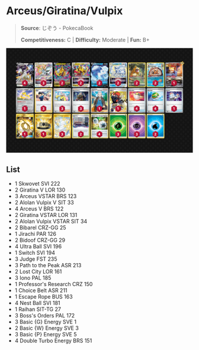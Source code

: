 # Arceus/Giratina/Vulpix

> **Source**: じぞう - PokecaBook
> 
> **Competitiveness:** C | **Difficulty:** Moderate | **Fun:** B+

![decklist](../../!Images/Standard/09BST-PAF/Arceus-Giratina-Vulpix.PNG)

## List
* 1 Skwovet SVI 222
* 2 Giratina V LOR 130
* 3 Arceus VSTAR BRS 123
* 2 Alolan Vulpix V SIT 33
* 4 Arceus V BRS 122
* 2 Giratina VSTAR LOR 131
* 2 Alolan Vulpix VSTAR SIT 34
* 2 Bibarel CRZ-GG 25
* 1 Jirachi PAR 126
* 2 Bidoof CRZ-GG 29
* 4 Ultra Ball SVI 196
* 1 Switch SVI 194
* 3 Judge FST 235
* 3 Path to the Peak ASR 213
* 2 Lost City LOR 161
* 3 Iono PAL 185
* 1 Professor's Research CRZ 150
* 1 Choice Belt ASR 211
* 1 Escape Rope BUS 163
* 4 Nest Ball SVI 181
* 1 Raihan SIT-TG 27
* 3 Boss's Orders PAL 172
* 3 Basic {G} Energy SVE 1
* 2 Basic {W} Energy SVE 3
* 3 Basic {P} Energy SVE 5
* 4 Double Turbo Energy BRS 151
